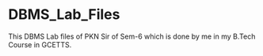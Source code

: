 # DBMS_Lab_Files
This DBMS Lab files of PKN Sir of Sem-6 which is done by me in my B.Tech Course in GCETTS.
